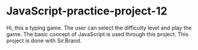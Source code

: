 # JavaScript-practice-project-12
Hi, this a typing game. The user can select the difficulty level and play the game. The basic concept of JavaScript is used through this project. This project is done with Sir.Brand.
